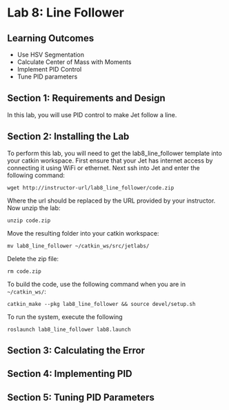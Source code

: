 # Lab 8: Line Follower

## Learning Outcomes
- Use HSV Segmentation
- Calculate Center of Mass with Moments
- Implement PID Control
- Tune PID parameters

## Section 1: Requirements and Design

In this lab, you will use PID control to make Jet follow a line.

## Section 2: Installing the Lab

To perform this lab, you will need to get the lab8_line_follower template into your catkin workspace.  First ensure that your Jet has internet access by connecting it using WiFi or ethernet.  Next ssh into Jet and enter the following command:

```
wget http://instructor-url/lab8_line_follower/code.zip
```

Where the url should be replaced by the URL provided by your instructor.  Now unzip the lab:
```
unzip code.zip
```

Move the resulting folder into your catkin workspace:
```
mv lab8_line_follower ~/catkin_ws/src/jetlabs/
```

Delete the zip file:
```
rm code.zip
```

To build the code, use the following command when you are in `~/catkin_ws/`:
```
catkin_make --pkg lab8_line_follower && source devel/setup.sh
```

To run the system, execute the following
```
roslaunch lab8_line_follower lab8.launch
```

## Section 3: Calculating the Error

## Section 4: Implementing PID

## Section 5: Tuning PID Parameters

